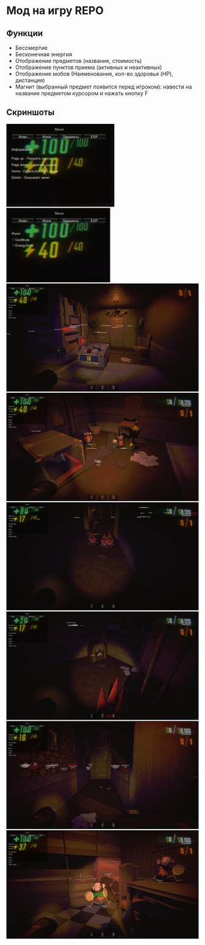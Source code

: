 # Мод на игру REPO
## Функции 
* Бессмертие
* Бесконечная энергия
* Отображение предметов (название, стоимость)
* Отображение пунктов приема (активных и неактивных)
* Отображение мобов (Наименование, кол-во здоровья (HP), дистанция)
* Магнит (выбранный предмет появится перед игроком): навести на название предметом курсором и нажать кнопку F

## Скриншоты
![](img/1.jpg)
![](img/2.jpg)
![](img/3.jpg)
![](img/4.jpg)
![](img/5.jpg)
![](img/6.jpg)
![](img/7.jpg)
![](img/8.jpg)